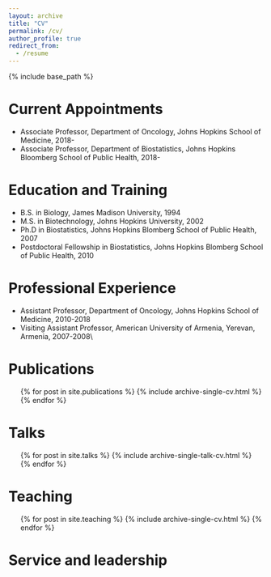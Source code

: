 ```yaml
---
layout: archive
title: "CV"
permalink: /cv/
author_profile: true
redirect_from:
  - /resume
---
```


{% include base_path %}

Current Appointments
======
* Associate Professor, Department of Oncology, Johns Hopkins School of Medicine, 2018-
* Associate Professor, Department of Biostatistics, Johns Hopkins Bloomberg School of Public Health, 2018-

Education and Training
======
* B.S. in Biology, James Madison University, 1994
* M.S. in Biotechnology, Johns Hopkins University, 2002
* Ph.D in Biostatistics, Johns Hopkins Blomberg School of Public Health, 2007 
* Postdoctoral Fellowship in Biostatistics, Johns Hopkins Blomberg School of Public Health, 2010

Professional Experience
======
* Assistant Professor, Department of Oncology, Johns Hopkins School of Medicine, 2010-2018 
* Visiting Assistant Professor, American University of Armenia, Yerevan, Armenia, 2007-2008\\


Publications
======
  <ul>{% for post in site.publications %}
    {% include archive-single-cv.html %}
  {% endfor %}</ul>
  
Talks
======
  <ul>{% for post in site.talks %}
    {% include archive-single-talk-cv.html %}
  {% endfor %}</ul>
  
Teaching
======
  <ul>{% for post in site.teaching %}
    {% include archive-single-cv.html %}
  {% endfor %}</ul>
  
Service and leadership
======

